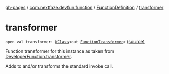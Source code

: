 [gh-pages](../../index.md) / [com.nextfaze.devfun.function](../index.md) / [FunctionDefinition](index.md) / [transformer](./transformer.md)

# transformer

`open val transformer: `[`KClass`](https://kotlinlang.org/api/latest/jvm/stdlib/kotlin.reflect/-k-class/index.html)`<out `[`FunctionTransformer`](../-function-transformer/index.md)`>` [(source)](https://github.com/NextFaze/dev-fun/tree/master/devfun-annotations/src/main/java/com/nextfaze/devfun/function/FunctionDefinitions.kt#L74)

Function transformer for this instance as taken from [DeveloperFunction.transformer](../-developer-function/transformer.md).

Adds to and/or transforms the standard invoke call.

